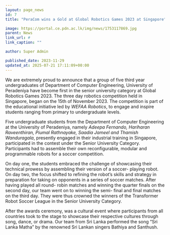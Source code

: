 ```yaml
---
layout: page_news
id: 7
title: "PeraCom wins a Gold at Global Robotics Games 2023 at Singapore"

image: https://portal.ce.pdn.ac.lk/img/news/1753117869.jpg
parent: News
link_url: #
link_caption: ""

author: Super Admin

published_date: 2023-11-29
updated_at: 2025-07-21 17:11:09+00:00
---
```


<p>We are extremely proud to announce that a group of five third year undergraduates of Department of Computer Engineering, University of Peradeniya have become first in the senior university category at Global Robotics Games 2023. The three day robotics competition held in Singapore, began on the 15th of November 2023. The competition is part of the educational initiative led by&nbsp;<i>WEFAA Robotics</i>, to engage and inspire students ranging from primary to undergraduate levels.</p><p>Five undergraduate students from the Department of Computer Engineering at the University of Peradeniya, namely&nbsp;<i>Adeepa Fernando, Hariharan Raveenthiran, Piumal Rathnayake, Saadia Jameel and Thamish Wanduragala</i>, presently engaged in their industrial training in Singapore, participated in the contest under the Senior University Category. Participants had to assemble their own reconfigurable, modular and programmable robots for a soccer competition.</p><p>On day one, the students embraced the challenge of showcasing their technical prowess by assembling their version of a soccer- playing robot. On day two, the focus shifted to refining the robot’s skills and strategy in preparation for taking on opponents in a series of soccer matches. After having played all round- robin matches and winning the quarter finals on the second day, our team went on to winning the semi- final and final matches on the third day. They were thus crowned the winners of the Transformer Robot Soccer League in the Senior University Category.</p><p>After the awards ceremony, was a cultural event where participants from all countries took to the stage to showcase their respective cultures through song, dance, or drama. Our team from Sri Lanka performed the song “Sri Lanka Matha” by the renowned Sri Lankan singers Bathiya and Santhush.</p>

<!-- Automated Update by GitHub Actions -->
